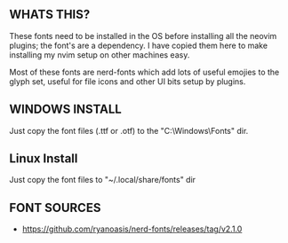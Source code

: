 ## WHATS THIS?

These fonts need to be installed in the OS before installing 
all the neovim plugins; the font's are a dependency. I have
copied them here to make installing my nvim setup on other
machines easy.

Most of these fonts are nerd-fonts which add lots of useful emojies
to the glyph set, useful for file icons and other UI bits setup by
plugins.

## WINDOWS INSTALL

Just copy the font files (.ttf or .otf) to the "C:\Windows\Fonts" dir. 

## Linux Install

Just copy the font files to "~/.local/share/fonts" dir

## FONT SOURCES

- https://github.com/ryanoasis/nerd-fonts/releases/tag/v2.1.0
